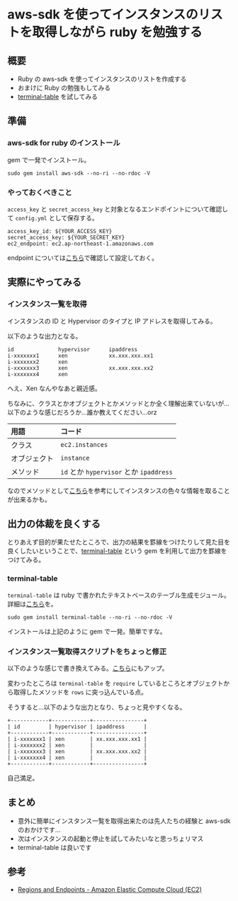 # aws-sdk を使ってインスタンスのリストを取得しながら ruby を勉強する

## 概要

 * Ruby の aws-sdk を使ってインスタンスのリストを作成する
 * おまけに Ruby の勉強もしてみる
 * [terminal-table](https://github.com/visionmedia/terminal-table.git) を試してみる

## 準備

### aws-sdk for ruby のインストール

gem で一発でインストール。

```
sudo gem install aws-sdk --no-ri --no-rdoc -V
```

### やっておくべきこと

`access_key` と `secret_access_key` と対象となるエンドポイントについて確認して `config.yml` として保存する。

```
access_key_id: ${YOUR_ACCESS_KEY}
secret_access_key: ${YOUR_SECRET_KEY}
ec2_endpoint: ec2.ap-northeast-1.amazonaws.com
```

endpoint については[こちら](http://docs.aws.amazon.com/general/latest/gr/rande.html#ec2_region)で確認して設定しておく。

## 実際にやってみる

### インスタンス一覧を取得

インスタンスの ID と Hypervisor のタイプと IP アドレスを取得してみる。

<script src="https://gist.github.com/inokappa/5854680.js"></script>

以下のような出力となる。

```
id              hypervisor      ipaddress
i-xxxxxxx1      xen             xx.xxx.xxx.xx1
i-xxxxxxx2      xen
i-xxxxxxx3      xen             xx.xxx.xxx.xx2
i-xxxxxxx4      xen
```

へえ、Xen なんやなあと親近感。

ちなみに、クラスとかオブジェクトとかメソッドとか全く理解出来ていないが...以下のような感じだろうか...誰か教えてください...orz

| 用語 | コード |
|:-----|:------|
| クラス | `ec2.instances` |
| オブジェクト | `instance` |
| メソッド | `id` とか `hypervisor` とか `ipaddress` |

なのでメソッドとして[こちら](http://docs.aws.amazon.com/AWSRubySDK/latest/AWS/EC2/Instance.html#hypervisor-instance_method)を参考にしてインスタンスの色々な情報を取ることが出来るかも。

## 出力の体裁を良くする

とりあえず目的が果たせたところで、出力の結果を罫線をつけたりして見た目を良くしたいということで、[terminal-table](https://github.com/visionmedia/terminal-table.git) という gem を利用して出力を罫線をつけてみる。

### terminal-table

`terminal-table` は ruby で書かれたテキストベースのテーブル生成モジュール。詳細は[こちら](http://www.moongift.jp/2011/08/20110822-2/)を。

```
sudo gem install terminal-table --no-ri --no-rdoc -V
```

インストールは上記のように gem で一発。簡単ですな。

### インスタンス一覧取得スクリプトをちょっと修正

以下のような感じで書き換えてみる。[こちら](https://github.com/inokappa/aws-sdk/blob/master/instance.rb)にもアップ。

<script src="https://gist.github.com/inokappa/5858906.js"></script>

変わったところは `terminal-table` を `require` しているところとオブジェクトから取得したメソッドを `rows` に突っ込んでいる点。

そうすると...以下のような出力となり、ちょっと見やすくなる。

```
+------------+------------+----------------+
| id         | hypervisor | ipaddress      |
+------------+------------+----------------+
| i-xxxxxxx1 | xen        | xx.xxx.xxx.xx1 |
| i-xxxxxxx2 | xen        |                |
| i-xxxxxxx3 | xen        | xx.xxx.xxx.xx2 |
| i-xxxxxxx4 | xen        |                |
+------------+------------+----------------+
```

自己満足。

## まとめ

 * 意外に簡単にインスタンス一覧を取得出来たのは先人たちの経験と aws-sdk のおかけです...
 * 次はインスタンスの起動と停止を試してみたいなと思っちょリマス
 * terminal-table は良いです

## 参考

 * [Regions and Endpoints - Amazon Elastic Compute Cloud (EC2)](http://docs.aws.amazon.com/general/latest/gr/rande.html#ec2_region)
